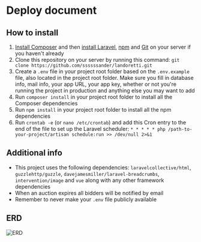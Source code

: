 # Deploy document

## How to install
1. [Install Composer](https://getcomposer.org/download/) and then [install Laravel](https://laravel.com/docs/5.5/installation), [npm](https://www.npmjs.com/get-npm) and [Git](https://git-scm.com/book/en/v2/Getting-Started-Installing-Git) on your server if you haven't already
2. Clone this repository on your server by running this command: `git clone https://github.com/ssssssander/landoretti.git`
3. Create a `.env` file in your project root folder based on the `.env.example` file, also located in the project root folder. Make sure you fill in database info, mail info, your app URL, your app key, whether or not you're running the project in production and anything else you may want to add
4. Run `composer install` in your project root folder to install all the Composer dependencies
5. Run `npm install` in your project root folder to install all the npm dependencies
6. Run `crontab -e` (or `nano /etc/crontab`) and add this Cron entry to the end of the file to set up the Laravel scheduler: `* * * * * php /path-to-your-project/artisan schedule:run >> /dev/null 2>&1`

## Additional info
- This project uses the following dependencies: `laravelcollective/html`, `guzzlehttp/guzzle`, `davejamesmiller/laravel-breadcrumbs`, `intervention/image` and `vue` along with any other framework dependencies
- When an auction expires all bidders will be notified by email
- Remember to never make your `.env` file publicly available

## ERD
![ERD](https://raw.githubusercontent.com/ssssssander/landoretti/master/erd.png)
